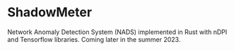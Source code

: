 # ShadowMeter

Network Anomaly Detection System (NADS) implemented in Rust with nDPI and Tensorflow libraries.
Coming later in the summer 2023.






